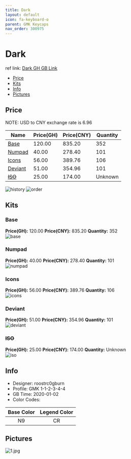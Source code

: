 ```yaml
---
title: Dark 
layout: default
icon: fa-keyboard-o
parent: GMK Keycaps
nav_order: 300975
---
```


# Dark 

ref link: [Dark GH GB Link](https://geekhack.org/index.php?topic=104077.0)  

* [Price](#price)  
* [Kits](#kits)  
* [Info](#info)  
* [Pictures](#pictures)  


## Price  
NOTE: USD to CNY exchange rate is 6.96

| Name          | Price(GH)    |  Price(CNY) | Quantity |
| ------------- | ------------ |  ---------- | -------- |
|[Base](#base)|120.00|835.20|352|
|[Numpad](#numpad)|40.00|278.40|101|
|[Icons](#icons)|56.00|389.76|106|
|[Deviant](#deviant)|51.00|354.96|101|
|~~[ISO](#iso)~~|25.00|174.00|Unknown|


<img src="{{ 'assets/images/gmk-keycaps/dark/history.png' | relative_url }}" alt="history" class="image featured">
<img src="{{ 'assets/images/gmk-keycaps/dark/order.png' | relative_url }}" alt="order" class="image featured">

## Kits  
### Base  
**Price(GH):** 120.00    **Price(CNY):** 835.20    **Quantity:** 352  
<img src="{{ 'assets/images/gmk-keycaps/dark/kits_pics/base.jpg' | relative_url }}" alt="base" class="image featured">

### Numpad  
**Price(GH):** 40.00    **Price(CNY):** 278.40    **Quantity:** 101  
<img src="{{ 'assets/images/gmk-keycaps/dark/kits_pics/numpad.jpg' | relative_url }}" alt="numpad" class="image featured">

### Icons  
**Price(GH):** 56.00    **Price(CNY):** 389.76    **Quantity:** 106  
<img src="{{ 'assets/images/gmk-keycaps/dark/kits_pics/icons.jpg' | relative_url }}" alt="icons" class="image featured">

### Deviant  
**Price(GH):** 51.00    **Price(CNY):** 354.96    **Quantity:** 101  
<img src="{{ 'assets/images/gmk-keycaps/dark/kits_pics/deviant.jpg' | relative_url }}" alt="deviant" class="image featured">

### ~~ISO~~   
**Price(GH):** 25.00    **Price(CNY):** 174.00    **Quantity:** Unknown  
<img src="{{ 'assets/images/gmk-keycaps/dark/kits_pics/iso.jpg' | relative_url }}" alt="iso" class="image featured">


## Info  
* Designer: roostrc0gburn  
* Profile: GMK 1-1-2-3-4-4  
* GB Time: 2020-01-02  
* Color Codes:  

|Base Color     | Legend Color
| :-------------: | :------------:
|N9|CR

## Pictures  
<img src="{{ 'assets/images/gmk-keycaps/dark/rendering_pics/1.jpg' | relative_url }}" alt="1.jpg" class="image featured">
